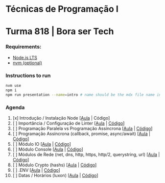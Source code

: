# Técnicas de Programação I
# Turma 818 | Bora ser Tech

### Requirements:
- [Node.js LTS](https://nodejs.org/en/download/)
- [nvm (optional)](https://github.com/nvm-sh/nvm)

### Instructions to run
```bash
nvm use
npm i
npm run presentation --name=intro # name should be the mdx file name inside /classes
```

### Agenda
1. [x] Introdução / Instalação Node [[Aula](https://github.com/menezee/818-linx/blob/main/classes/intro.mdx) | Código]
2. [ ] Importância / Configuração de Linter [[Aula]() | [Código]()]
3. [ ] Programação Paralela vs Programação Assíncrona [[Aula]() | [Código]()]
4. [ ] Programação Assíncrona (callback, promise, async/await) [[Aula]() | [Código]()]
5. [ ] Módulo IO [[Aula]() | [Código]()]
6. [ ] Módulo Console [[Aula]() | [Código]()]
7. [ ] Módulos de Rede (net, dns, http, https, http/2, querystring, url) [[Aula]() | [Código]()]
8. [ ] Módulo Crypto (hashs) [[Aula]() | [Código]()]
9. [ ] .ENV [[Aula]() | [Código]()]
10. [ ] Datas / Horários (luxon) [[Aula]() | [Código]()]
